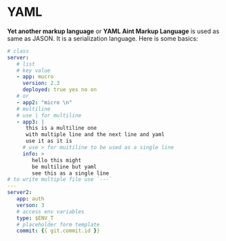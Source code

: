 # YAML
__Yet another markup language__ or __YAML Aint Markup Language__ is used as same as JASON. It is a serialization language. Here is some basics:
```yaml
# class
server:
   # list
   # key value
   - app: mucro
     version: 2.3
     deployed: true yes no on
   # or
   - app2: "micro \n"
   # multiline
   # use | for multiline
   - app3: |
      this is a multiline one
      with multiple line and the next line and yaml
      use it as it is
     # use > for muitiline to be used as a single line
     info: >
        hello this might
        be multiline but yaml
        see this as a single line
# to write multiple file use `---`
---
server2:
   app: auth
   verson: 3
   # access env variables
   type: $ENV_T
   # placeholder form template
   commit: {{ git.commit.id }}

```
